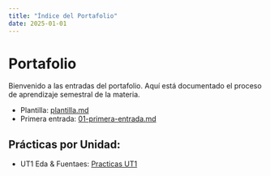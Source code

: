 ```yaml
---
title: "Índice del Portafolio"
date: 2025-01-01
---
```


# Portafolio

Bienvenido a las entradas del portafolio. Aquí está documentado el proceso de aprendizaje semestral de la materia.

- Plantilla: [plantilla.md](plantilla.md)
- Primera entrada: [01-primera-entrada.md](01-primera-entrada.md)

## Prácticas por Unidad:

- UT1 Eda & Fuentaes: [Practicas UT1](Practicas_UT1.md)

